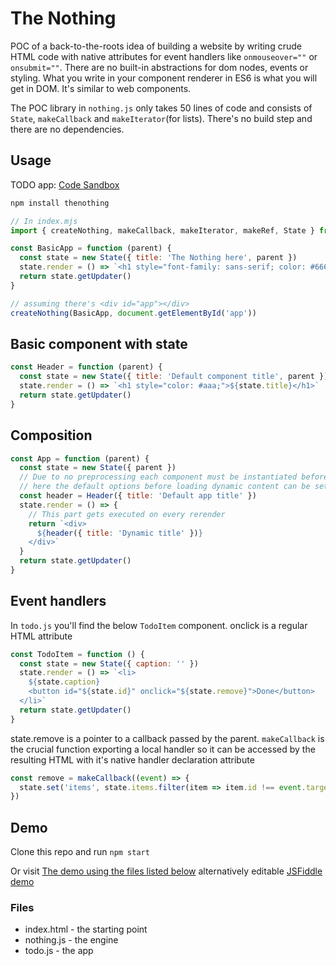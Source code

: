 # The Nothing

POC of a back-to-the-roots idea of building a website by writing crude HTML code with native attributes for event handlers like ```onmouseover=""``` or ```onsubmit=""```. There are no built-in abstractions for dom nodes, events or styling. What you write in your component renderer in ES6 is what you will get in DOM. It's similar to web components.

The POC library in `nothing.js` only takes 50 lines of code and consists of `State`, `makeCallback` and `makeIterator`(for lists). There's no build step and there are no dependencies.

## Usage

TODO app:
[Code Sandbox](https://codesandbox.io/s/todo-the-nothing-ihs6u?file=/src/todo.mjs:0-87)

```javascript
npm install thenothing

// In index.mjs
import { createNothing, makeCallback, makeIterator, makeRef, State } from 'thenothing'

const BasicApp = function (parent) {
  const state = new State({ title: 'The Nothing here', parent })
  state.render = () => `<h1 style="font-family: sans-serif; color: #666;">${state.title}</h1>`
  return state.getUpdater()
}

// assuming there's <div id="app"></div>
createNothing(BasicApp, document.getElementById('app'))

```

## Basic component with state

```javascript
const Header = function (parent) {
  const state = new State({ title: 'Default component title', parent })
  state.render = () => `<h1 style="color: #aaa;">${state.title}</h1>`
  return state.getUpdater()
}
```

## Composition

```javascript
const App = function (parent) {
  const state = new State({ parent })
  // Due to no preprocessing each component must be instantiated before being used in render(),
  // here the default options before loading dynamic content can be set
  const header = Header({ title: 'Default app title' })
  state.render = () => {
    // This part gets executed on every rerender
    return `<div>
      ${header({ title: 'Dynamic title' })}
    </div>`
  }
  return state.getUpdater()
}
```

## Event handlers

In `todo.js` you'll find the below `TodoItem` component. onclick is a regular HTML attribute

```javascript
const TodoItem = function () {
  const state = new State({ caption: '' })
  state.render = () => `<li>
    ${state.caption}
    <button id="${state.id}" onclick="${state.remove}">Done</button>
  </li>`
  return state.getUpdater()
}
```

state.remove is a pointer to a callback passed by the parent. `makeCallback` is the crucial function exporting a local handler so it can be accessed by the resulting HTML with it's native handler declaration attribute

```javascript
const remove = makeCallback((event) => {
  state.set('items', state.items.filter(item => item.id !== event.target.getAttribute('id')))
})
```

## Demo

Clone this repo and run ```npm start```

Or visit [The demo using the files listed below](https://dvlp.github.io/thenothing/)
alternatively editable [JSFiddle demo](https://jsfiddle.net/ay1mr80e/)

### Files
  - index.html - the starting point
  - nothing.js - the engine
  - todo.js - the app

